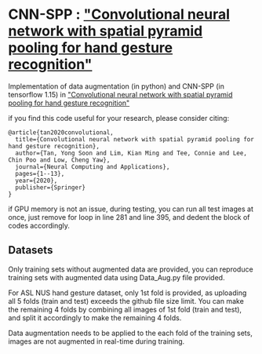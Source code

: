 # CNN-SPP : ["Convolutional neural network with spatial pyramid pooling for hand gesture recognition"](https://link.springer.com/article/10.1007/s00521-020-05337-0)
Implementation of data augmentation (in python) and CNN-SPP (in tensorflow 1.15) in ["Convolutional neural network with spatial pyramid pooling for hand gesture recognition"](https://link.springer.com/article/10.1007/s00521-020-05337-0)

if you find this code useful for your research, please consider citing:

    @article{tan2020convolutional,
      title={Convolutional neural network with spatial pyramid pooling for hand gesture recognition},
      author={Tan, Yong Soon and Lim, Kian Ming and Tee, Connie and Lee, Chin Poo and Low, Cheng Yaw},
      journal={Neural Computing and Applications},
      pages={1--13},
      year={2020},
      publisher={Springer}
    }
    
 if GPU memory is not an issue, during testing, you can run all test images at once, just remove for loop in line 281 and line 395, and dedent the block of codes accordingly. 
 
 ## Datasets
 Only training sets without augmented data are provided, you can reproduce training sets with augmented data using Data_Aug.py file provided.
 
 For ASL NUS hand gesture dataset, only 1st fold is provided, as uploading all 5 folds (train and test) exceeds the github file size limit. You can make the remaining 4 folds by combining all images of 1st fold (train and test), and split it accordingly to make the remaining 4 folds.
 
 Data augmentation needs to be applied to the each fold of the training sets, images are not augmented in real-time during training.
